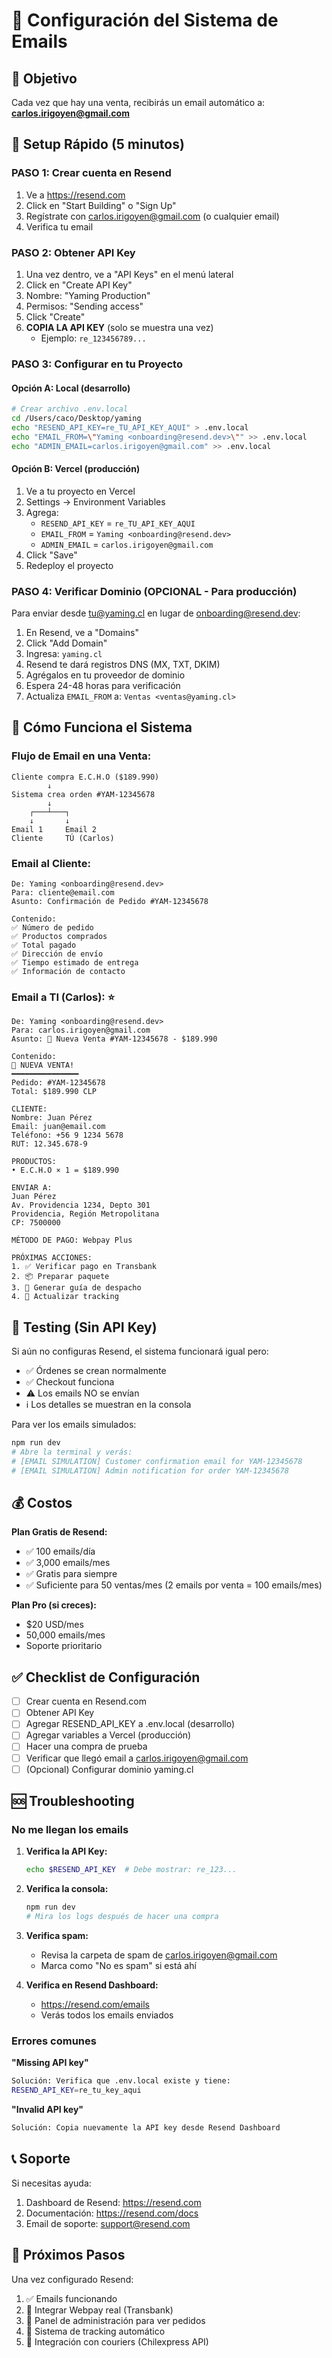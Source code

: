 # 📧 Configuración del Sistema de Emails

## 🎯 Objetivo

Cada vez que hay una venta, recibirás un email automático a: **carlos.irigoyen@gmail.com**

## 🚀 Setup Rápido (5 minutos)

### PASO 1: Crear cuenta en Resend

1. Ve a https://resend.com
2. Click en "Start Building" o "Sign Up"
3. Regístrate con carlos.irigoyen@gmail.com (o cualquier email)
4. Verifica tu email

### PASO 2: Obtener API Key

1. Una vez dentro, ve a "API Keys" en el menú lateral
2. Click en "Create API Key"
3. Nombre: "Yaming Production"
4. Permisos: "Sending access"
5. Click "Create"
6. **COPIA LA API KEY** (solo se muestra una vez)
   - Ejemplo: `re_123456789...`

### PASO 3: Configurar en tu Proyecto

#### Opción A: Local (desarrollo)

```bash
# Crear archivo .env.local
cd /Users/caco/Desktop/yaming
echo "RESEND_API_KEY=re_TU_API_KEY_AQUI" > .env.local
echo "EMAIL_FROM=\"Yaming <onboarding@resend.dev>\"" >> .env.local
echo "ADMIN_EMAIL=carlos.irigoyen@gmail.com" >> .env.local
```

#### Opción B: Vercel (producción)

1. Ve a tu proyecto en Vercel
2. Settings → Environment Variables
3. Agrega:
   - `RESEND_API_KEY` = `re_TU_API_KEY_AQUI`
   - `EMAIL_FROM` = `Yaming <onboarding@resend.dev>`
   - `ADMIN_EMAIL` = `carlos.irigoyen@gmail.com`
4. Click "Save"
5. Redeploy el proyecto

### PASO 4: Verificar Dominio (OPCIONAL - Para producción)

Para enviar desde tu@yaming.cl en lugar de onboarding@resend.dev:

1. En Resend, ve a "Domains"
2. Click "Add Domain"
3. Ingresa: `yaming.cl`
4. Resend te dará registros DNS (MX, TXT, DKIM)
5. Agrégalos en tu proveedor de dominio
6. Espera 24-48 horas para verificación
7. Actualiza `EMAIL_FROM` a: `Ventas <ventas@yaming.cl>`

## 📨 Cómo Funciona el Sistema

### Flujo de Email en una Venta:

```
Cliente compra E.C.H.O ($189.990)
        ↓
Sistema crea orden #YAM-12345678
        ↓
    ┌───┴───┐
    ↓       ↓
Email 1     Email 2
Cliente     TÚ (Carlos)
```

### Email al Cliente:

```
De: Yaming <onboarding@resend.dev>
Para: cliente@email.com
Asunto: Confirmación de Pedido #YAM-12345678

Contenido:
✅ Número de pedido
✅ Productos comprados
✅ Total pagado
✅ Dirección de envío
✅ Tiempo estimado de entrega
✅ Información de contacto
```

### Email a TI (Carlos): ⭐

```
De: Yaming <onboarding@resend.dev>
Para: carlos.irigoyen@gmail.com
Asunto: 🎉 Nueva Venta #YAM-12345678 - $189.990

Contenido:
🎉 NUEVA VENTA!
━━━━━━━━━━━━━━━
Pedido: #YAM-12345678
Total: $189.990 CLP

CLIENTE:
Nombre: Juan Pérez
Email: juan@email.com
Teléfono: +56 9 1234 5678
RUT: 12.345.678-9

PRODUCTOS:
• E.C.H.O × 1 = $189.990

ENVIAR A:
Juan Pérez
Av. Providencia 1234, Depto 301
Providencia, Región Metropolitana
CP: 7500000

MÉTODO DE PAGO: Webpay Plus

PRÓXIMAS ACCIONES:
1. ✅ Verificar pago en Transbank
2. 📦 Preparar paquete
3. 🚚 Generar guía de despacho
4. 📧 Actualizar tracking
```

## 🧪 Testing (Sin API Key)

Si aún no configuras Resend, el sistema funcionará igual pero:

- ✅ Órdenes se crean normalmente
- ✅ Checkout funciona
- ⚠️ Los emails NO se envían
- ℹ️ Los detalles se muestran en la consola

Para ver los emails simulados:
```bash
npm run dev
# Abre la terminal y verás:
# [EMAIL SIMULATION] Customer confirmation email for YAM-12345678
# [EMAIL SIMULATION] Admin notification for order YAM-12345678
```

## 💰 Costos

**Plan Gratis de Resend:**
- ✅ 100 emails/día
- ✅ 3,000 emails/mes
- ✅ Gratis para siempre
- ✅ Suficiente para 50 ventas/mes (2 emails por venta = 100 emails/mes)

**Plan Pro (si creces):**
- $20 USD/mes
- 50,000 emails/mes
- Soporte prioritario

## ✅ Checklist de Configuración

- [ ] Crear cuenta en Resend.com
- [ ] Obtener API Key
- [ ] Agregar RESEND_API_KEY a .env.local (desarrollo)
- [ ] Agregar variables a Vercel (producción)
- [ ] Hacer una compra de prueba
- [ ] Verificar que llegó email a carlos.irigoyen@gmail.com
- [ ] (Opcional) Configurar dominio yaming.cl

## 🆘 Troubleshooting

### No me llegan los emails

1. **Verifica la API Key:**
   ```bash
   echo $RESEND_API_KEY  # Debe mostrar: re_123...
   ```

2. **Verifica la consola:**
   ```bash
   npm run dev
   # Mira los logs después de hacer una compra
   ```

3. **Verifica spam:**
   - Revisa la carpeta de spam de carlos.irigoyen@gmail.com
   - Marca como "No es spam" si está ahí

4. **Verifica en Resend Dashboard:**
   - https://resend.com/emails
   - Verás todos los emails enviados

### Errores comunes

**"Missing API key"**
```bash
Solución: Verifica que .env.local existe y tiene:
RESEND_API_KEY=re_tu_key_aqui
```

**"Invalid API key"**
```bash
Solución: Copia nuevamente la API key desde Resend Dashboard
```

## 📞 Soporte

Si necesitas ayuda:
1. Dashboard de Resend: https://resend.com
2. Documentación: https://resend.com/docs
3. Email de soporte: support@resend.com

## 🎉 Próximos Pasos

Una vez configurado Resend:
1. ✅ Emails funcionando
2. 🔄 Integrar Webpay real (Transbank)
3. 🔄 Panel de administración para ver pedidos
4. 🔄 Sistema de tracking automático
5. 🔄 Integración con couriers (Chilexpress API)

